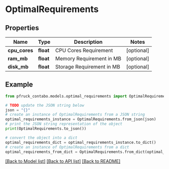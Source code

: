 # OptimalRequirements


## Properties

Name | Type | Description | Notes
------------ | ------------- | ------------- | -------------
**cpu_cores** | **float** | CPU Cores Requirement | [optional] 
**ram_mb** | **float** | Memory Requirement in MB | [optional] 
**disk_mb** | **float** | Storage Requirement in MB | [optional] 

## Example

```python
from pfruck_contabo.models.optimal_requirements import OptimalRequirements

# TODO update the JSON string below
json = "{}"
# create an instance of OptimalRequirements from a JSON string
optimal_requirements_instance = OptimalRequirements.from_json(json)
# print the JSON string representation of the object
print(OptimalRequirements.to_json())

# convert the object into a dict
optimal_requirements_dict = optimal_requirements_instance.to_dict()
# create an instance of OptimalRequirements from a dict
optimal_requirements_from_dict = OptimalRequirements.from_dict(optimal_requirements_dict)
```
[[Back to Model list]](../README.md#documentation-for-models) [[Back to API list]](../README.md#documentation-for-api-endpoints) [[Back to README]](../README.md)


